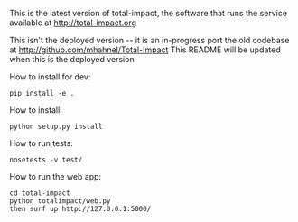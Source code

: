 This is the latest version of total-impact, the software that runs the service available at http://total-impact.org

This isn't the deployed version -- it is an in-progress port the old codebase at http://github.com/mhahnel/Total-Impact
This README will be updated when this is the deployed version

How to install for dev:

    pip install -e .

How to install:

    python setup.py install

How to run tests:

    nosetests -v test/

How to run the web app:

    cd total-impact
    python totalimpact/web.py
    then surf up http://127.0.0.1:5000/

